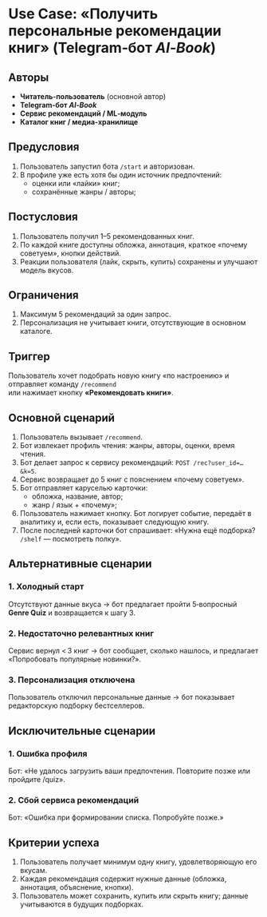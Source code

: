 # Use Case: «Получить персональные рекомендации книг» (Telegram‑бот *AI‑Book*)

## Авторы
- **Читатель‑пользователь** (основной автор)  
- **Telegram‑бот *AI‑Book***  
- **Сервис рекомендаций / ML‑модуль**  
- **Каталог книг / медиа‑хранилище**

## Предусловия
1. Пользователь запустил бота `/start` и авторизован.  
2. В профиле уже есть хотя бы один источник предпочтений:  
   - оценки или «лайки» книг;  
   - сохранённые жанры / авторы;  

## Постусловия
1. Пользователь получил 1–5 рекомендованных книг.  
2. По каждой книге доступны обложка, аннотация, краткое «почему советуем», кнопки действий.  
3. Реакции пользователя (лайк, скрыть, купить) сохранены и улучшают модель вкусов.

## Ограничения
1. Максимум 5 рекомендаций за один запрос.   
2. Персонализация не учитывает книги, отсутствующие в основном каталоге.

## Триггер
Пользователь хочет подобрать новую книгу «по настроению» и отправляет команду `/recommend`  
или нажимает кнопку **«Рекомендовать книги»**.

## Основной сценарий
1. Пользователь вызывает `/recommend`.  
2. Бот извлекает профиль чтения: жанры, авторы, оценки, время чтения.  
3. Бот делает запрос к сервису рекомендаций: `POST /rec?user_id=…&k=5`.  
4. Сервис возвращает до 5 книг с пояснением «почему советуем».  
5. Бот отправляет каруселью карточки:  
   - обложка, название, автор;  
   - жанр / язык + «почему»;  
6. Пользователь нажимает кнопку. Бот логирует событие, передаёт в аналитику и, если есть, показывает следующую книгу.  
7. После последней карточки бот спрашивает: «Нужна ещё подборка? `/shelf` — посмотреть полку».

## Альтернативные сценарии
### 1. Холодный старт
Отсутствуют данные вкуса → бот предлагает пройти 5‑вопросный **Genre Quiz** и возвращается к шагу 3.

### 2. Недостаточно релевантных книг
Сервис вернул < 3 книг → бот сообщает, сколько нашлось, и предлагает «Попробовать популярные новинки?».

### 3. Персонализация отключена
Пользователь отключил персональные данные → бот показывает редакторскую подборку бестселлеров.

## Исключительные сценарии
### 1. Ошибка профиля
Бот: «Не удалось загрузить ваши предпочтения. Повторите позже или пройдите /quiz».

### 2. Сбой сервиса рекомендаций
Бот: «Ошибка при формировании списка. Попробуйте позже.»

## Критерии успеха
1. Пользователь получает минимум одну книгу, удовлетворяющую его вкусам.  
2. Каждая рекомендация содержит нужные данные (обложка, аннотация, объяснение, кнопки).  
3. Пользователь может сохранить, купить или скрыть книгу; данные учитываются в будущих подборках.

